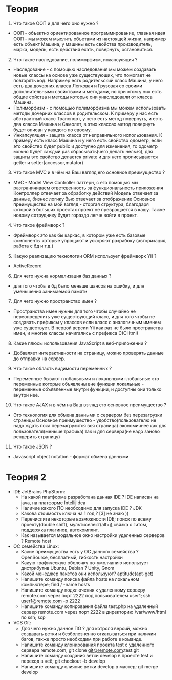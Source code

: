 # Теория
1) Что такое ООП и для чего оно нужно ?
- ООП - объектно ориентированное программирование, главная идея ООП - мы можем мыслить объетами из настоящей
жизни, например есть объект Машина, у машины есть свойства производитель, марка, модель, есть действия ехать, повернуть, остановиться.

2) Что такое наследование, полиморфизм, инкапсуляция ?
- Наследование - с помощью наследования мы можем создавать новые классы на основе уже существующих,
что помогает не повторять код. Например есть родительский класс Машина, у него есть два дочерних класса
Легковая и Грузовая со своими дополнительными свойствами и методами, но при этом у них есть общие сойства и
методы которые они унаследовали от класса Машина.
- Полиморфизм - с помощью полиморфизма мы можем использовать методы дочерних классов в родительском.
К примеру у нас есть абстрактный класс Транспорт, у него есть метод повернуть, и есть два класса
Машина и Самолет, в этих классах метод повернуть будет описан у каждого по своему.
- Инкапсуляция - защита класса от неправильного использования. К примеру есть класс Машина и у него есть
свойство одометр, если это свойство будет public и доступно для изменения, то одометр можно будет
каждый раз сбрасывать(чего делать нельзя), для защиты это свойство делается private и для него
прописываются getter и setter(accessor,mutator)

3) Что такое MVC и в чём на Ваш взгляд его основное преимущество ?
- MVC - Model View Controller паттерн, с его помощью мы разграничиваем ответсвенность за функциональность приложения
Контроллер отвечает за обработку действий
Модель отвечает за данные, бизнес логику
Вью отвечает за отображение
Основное преимущество на мой взгляд - сторгая структура, благодаря которой в больших проектах проект не
превращается в кашу. Также новому сотруднику будет гораздо легче войти в проект.

4) Что такое фреймворк ?
- Фреймворк это как бы каркас, в котором уже есть базовые компоненты которые упрощают и ускоряют разрабоку
(авторизация, работа с бд и т.д.)

5) Какую реализацию технологии ORM использует фреймворк YII ?
- ActiveRecord

6) Для чего нужна нормализация баз данных ?
- для того чтобы в бд было меньше шансов на ошибку, и для уменьшения занимаемой памяти

7) Для чего нужно пространство имен ?
- Пространства имен нужны для того чтобы случайно не переопределить уже существующий класс, и для того чтобы 
не создавать префиксы у классов если класс с аналогичным именем уже существует. В первой версии Yii как раз не было пространства имен, и многие классы начигались с префикcа C(CHtml)

8) Какие плюсы использования JavaScript в веб-приложении ?
- Добавляет интерактивности на страницу, можно проверять данные до отправки на сервер.

9) Что такое область видимости переменных ?
- Переменные бывают глобальными и локальными
глобальные это переменные которые объявлены вне функции
локальные - переменные объявленные внутри функции, и доступны они только внутри нее.

10) Что такое AJAX и в чём на Ваш взгляд его основное преимущество ?
- Это технология для обмена данными с сервером без перезагрузки страницы
Основное преимущество - удобство(пользователю не надо ждать пока перезагрузится вся страница) 
экономичнее как для пользователя(меньше трафика) так и для сервера(не надо заново рендерить страницу)

11) Что такое JSON ?
- Javascript object notation - формат обмена данными

# Теория 2
* IDE JetBrains PhpStorm:
	* На какой платформе разработана данная IDE ? IDE написан на java, на платформе IntellijIdea
	* Наличие какого ПО необходимо для запуска IDE ? JDK
	* Какова стоимость ключа на 1 год ? [3] не знаю ))
	* Перечислите некоторые возможности IDE; поиск по всему проекту(double shift), мультиселект(alt+j),связка с
гитом, поддержка плагинов, автокомплит.
	* Как называется модальное окно настройки удаленных серверов ? Remote host
* ОС семейства Linux:
	* Какие преимущества есть у ОС данного семейства ? OpenSource, бесплатный, гибкость настройки
	* Какую графическую оболочку по-умолчанию использует дистрибутив Ubuntu, Debian ? Unity, Gnom
	* Какой менеджер пакетов они используют? 	aptitude(apt-get) 
	* Напишите команду поиска файла hosts на локальном компьютере; find / -name hosts
	* Напишите команду подключения к удаленному серверу remote.com через порт 2222 под пользователем user1; ssh user1@remote.com -p 2222
	* Напишите команду копирования файла test.php на удаленный сервер remote.com через порт 2222 в директорию /var/www/html по ssh; scp
* VCS Git:
	* Для чего нужно данное ПО ? для котроля версий, можно создавать ветки и безболезненно откатываться при наличии багов, также просто необходим при работе в команде.
	* Напишите команду клонирования проекта test с удаленного сервера remote.com; git clone git@remote.com:test.git
	* Напишите команду создания ветки develop в проекте test и переход в неё; git checkout -b develop
	* Напишите команду слияние ветки develop в мастер; git merge develop
